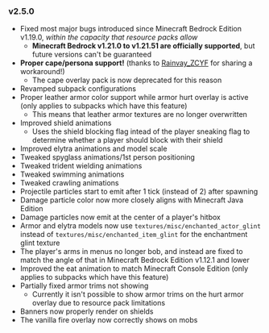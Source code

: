 ### v2.5.0

- Fixed most major bugs introduced since Minecraft Bedrock Edition v1.19.0, *within the capacity that resource packs allow*
    - **Minecraft Bedrock v1.21.0 to v1.21.51 are officially supported**, but future versions can't be guaranteed
- **Proper cape/persona support!** (thanks to [Rainvay_ZCYF](https://mcpedl.com/user/zouchenyunfei/) for sharing a workaround!)
    - The cape overlay pack is now deprecated for this reason
- Revamped subpack configurations
- Proper leather armor color support while armor hurt overlay is active (only applies to subpacks which have this feature)
    - This means that leather armor textures are no longer overwritten
- Improved shield animations
    - Uses the shield blocking flag intead of the player sneaking flag to determine whether a player should block with their shield
- Improved elytra animations and model scale
- Tweaked spyglass animations/1st person positioning
- Tweaked trident wielding animations
- Tweaked swimming animations
- Tweaked crawling animations
- Projectile particles start to emit after 1 tick (instead of 2) after spawning
- Damage particle color now more closely aligns with Minecraft Java Edition
- Damage particles now emit at the center of a player's hitbox
- Armor and elytra models now use `textures/misc/enchanted_actor_glint` instead of `textures/misc/enchanted_item_glint` for the enchantment glint texture
- The player's arms in menus no longer bob, and instead are fixed to match the angle of that in Minecraft Bedrock Edition v1.12.1 and lower
- Improved the eat animation to match Minecraft Console Edition (only applies to subpacks which have this feature)
- Partially fixed armor trims not showing
    - Currently it isn't possible to show armor trims on the hurt armor overlay due to resource pack limitations
- Banners now properly render on shields
- The vanilla fire overlay now correctly shows on mobs